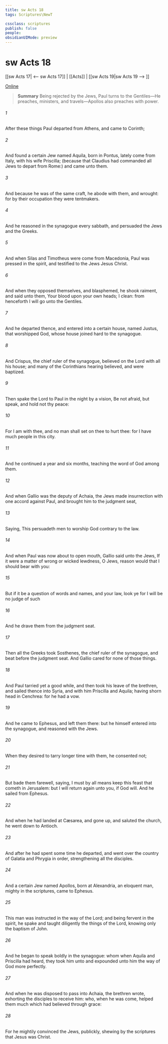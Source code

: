 ```yaml
---
title: sw Acts 18
tags: Scriptures\NewT

cssclass: scriptures
publish: false
people:
obsidianUIMode: preview
---
```


# sw Acts 18
[[sw Acts 17| <-- sw Acts 17]] | [[Acts]] | [[sw Acts 19|sw Acts 19 --> ]]

[Online](https://churchofjesuschrist.org/study/scriptures/nt/acts/18?lang=eng)

> __Summary__
Being rejected by the Jews, Paul turns to the Gentiles—He preaches, ministers, and travels—Apollos also preaches with power.

###### 1 
After these things Paul departed from Athens, and came to Corinth;

###### 2 
And found a certain Jew named Aquila, born in Pontus, lately come from Italy, with his wife Priscilla; (because that Claudius had commanded all Jews to depart from Rome:) and came unto them.

###### 3 
And because he was of the same craft, he abode with them, and wrought: for by their occupation they were tentmakers.

###### 4 
And he reasoned in the synagogue every sabbath, and persuaded the Jews and the Greeks.

###### 5 
And when Silas and Timotheus were come from Macedonia, Paul was pressed in the spirit, and testified to the Jews  Jesus  Christ.

###### 6 
And when they opposed themselves, and blasphemed, he shook  raiment, and said unto them, Your blood  upon your own heads; I  clean: from henceforth I will go unto the Gentiles.

###### 7 
And he departed thence, and entered into a certain  house, named Justus,  that worshipped God, whose house joined hard to the synagogue.

###### 8 
And Crispus, the chief ruler of the synagogue, believed on the Lord with all his house; and many of the Corinthians hearing believed, and were baptized.

###### 9 
Then spake the Lord to Paul in the night by a vision, Be not afraid, but speak, and hold not thy peace:

###### 10 
For I am with thee, and no man shall set on thee to hurt thee: for I have much people in this city.

###### 11 
And he continued  a year and six months, teaching the word of God among them.

###### 12 
And when Gallio was the deputy of Achaia, the Jews made insurrection with one accord against Paul, and brought him to the judgment seat,

###### 13 
Saying, This  persuadeth men to worship God contrary to the law.

###### 14 
And when Paul was now about to open  mouth, Gallio said unto the Jews, If it were a matter of wrong or wicked lewdness, O  Jews, reason would that I should bear with you:

###### 15 
But if it be a question of words and names, and  your law, look ye  for I will be no judge of such 

###### 16 
And he drave them from the judgment seat.

###### 17 
Then all the Greeks took Sosthenes, the chief ruler of the synagogue, and beat  before the judgment seat. And Gallio cared for none of those things.

###### 18 
And Paul  tarried  yet a good while, and then took his leave of the brethren, and sailed thence into Syria, and with him Priscilla and Aquila; having shorn  head in Cenchrea: for he had a vow.

###### 19 
And he came to Ephesus, and left them there: but he himself entered into the synagogue, and reasoned with the Jews.

###### 20 
When they desired  to tarry longer time with them, he consented not;

###### 21 
But bade them farewell, saying, I must by all means keep this feast that cometh in Jerusalem: but I will return again unto you, if God will. And he sailed from Ephesus.

###### 22 
And when he had landed at Cæsarea, and gone up, and saluted the church, he went down to Antioch.

###### 23 
And after he had spent some time  he departed, and went over  the country of Galatia and Phrygia in order, strengthening all the disciples.

###### 24 
And a certain Jew named Apollos, born at Alexandria, an eloquent man,  mighty in the scriptures, came to Ephesus.

###### 25 
This man was instructed in the way of the Lord; and being fervent in the spirit, he spake and taught diligently the things of the Lord, knowing only the baptism of John.

###### 26 
And he began to speak boldly in the synagogue: whom when Aquila and Priscilla had heard, they took him unto  and expounded unto him the way of God more perfectly.

###### 27 
And when he was disposed to pass into Achaia, the brethren wrote, exhorting the disciples to receive him: who, when he was come, helped them much which had believed through grace:

###### 28 
For he mightily convinced the Jews,  publickly, shewing by the scriptures that Jesus was Christ.

